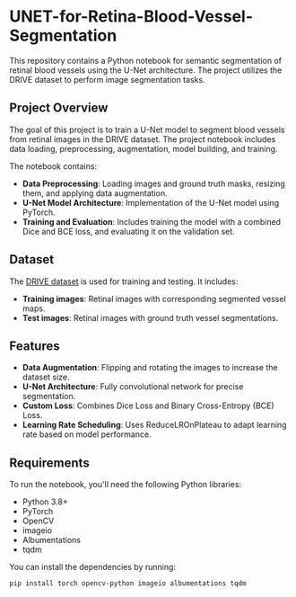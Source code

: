 # UNET-for-Retina-Blood-Vessel-Segmentation

This repository contains a Python notebook for semantic segmentation of retinal blood vessels using the U-Net architecture. The project utilizes the DRIVE dataset to perform image segmentation tasks.

## Project Overview

The goal of this project is to train a U-Net model to segment blood vessels from retinal images in the DRIVE dataset. The project notebook includes data loading, preprocessing, augmentation, model building, and training.

The notebook contains:
- **Data Preprocessing**: Loading images and ground truth masks, resizing them, and applying data augmentation.
- **U-Net Model Architecture**: Implementation of the U-Net model using PyTorch.
- **Training and Evaluation**: Includes training the model with a combined Dice and BCE loss, and evaluating it on the validation set.

## Dataset

The [DRIVE dataset](https://drive.grand-challenge.org/) is used for training and testing. It includes:
- **Training images**: Retinal images with corresponding segmented vessel maps.
- **Test images**: Retinal images with ground truth vessel segmentations.

## Features

- **Data Augmentation**: Flipping and rotating the images to increase the dataset size.
- **U-Net Architecture**: Fully convolutional network for precise segmentation.
- **Custom Loss**: Combines Dice Loss and Binary Cross-Entropy (BCE) Loss.
- **Learning Rate Scheduling**: Uses ReduceLROnPlateau to adapt learning rate based on model performance.

## Requirements

To run the notebook, you'll need the following Python libraries:
- Python 3.8+
- PyTorch
- OpenCV
- imageio
- Albumentations
- tqdm

You can install the dependencies by running:

```bash
pip install torch opencv-python imageio albumentations tqdm
